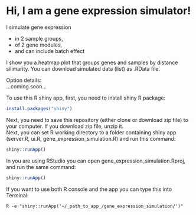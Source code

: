 # Hi, I am a gene expression simulator! 

I simulate gene expression   
- in 2 sample groups,   
- of 2 gene modules,   
- and can include batch effect    

I show you a heatmap plot that groups genes and samples by distance silimarity. You can download simulated data (list) as .RData file.  

Option details:  
...coming soon...  

To use this R shiny app, first, you need to install shiny R package:  
```r
install.packages("shiny")
```
Next, you need to save this repository (either clone or download zip file) to your computer. If you download zip file, unzip it.  
Next, you can set R working directory to a folder containing shiny app (server.R, ui.R, gene_expression_simulation.R) and run this command:  
```r
shiny::runApp()
```

In you are using RStudio you can open gene_expression_simulation.Rproj, and run the same command:  
```r
shiny::runApp()
```

If you want to use both R console and the app you can type this into Terminal:  
```SHELL
R -e "shiny::runApp('~/_path_to_app_/gene_expression_simulation/')"
```